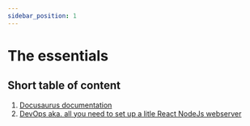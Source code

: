 ```yaml
---
sidebar_position: 1
---
```

# The essentials

## Short table of content 
1. [Docusaurus documentation](./02_docusaurus.md)
2. [DevOps aka. all you need to set up a litle React NodeJs webserver](/docs/category/DevOps/)
